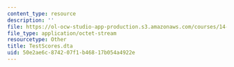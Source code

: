 ```yaml
---
content_type: resource
description: ''
file: https://ol-ocw-studio-app-production.s3.amazonaws.com/courses/14-382-econometrics-spring-2017/50e2ae6c874207f1b46817b054a4922e_TestScores.dta
file_type: application/octet-stream
resourcetype: Other
title: TestScores.dta
uid: 50e2ae6c-8742-07f1-b468-17b054a4922e
---
```

